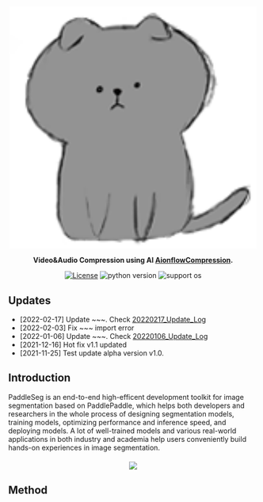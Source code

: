 <div align="center">
<p align="center">
    <img src="./imgs/a.png" align="middle" width="500"/>
</p>

**Video&Audio Compression using AI [AionflowCompression](https://github.com/paddlepaddle/paddle).**

[![License](https://img.shields.io/badge/license-Apache%202-blue.svg)](LICENSE)
![python version](https://img.shields.io/badge/python-3.6+-orange.svg)
![support os](https://img.shields.io/badge/os-linux%2C%20win-green.svg)

</div>

## Updates
- [2022-02-17] Update ~~~. Check [20220217_Update_Log](mvp.yonsei.ac.kr)
- [2022-02-03] Fix ~~~ import error
- [2022-01-06] Update ~~~. Check [20220106_Update_Log](mvp.yonsei.ac.kr)
- [2021-12-16] Hot fix v1.1 updated
- [2021-11-25] Test update alpha version v1.0.

## Introduction

PaddleSeg is an end-to-end high-efficent development toolkit for image segmentation based on PaddlePaddle, which helps both developers and researchers in the whole process of designing segmentation models, training models, optimizing performance and inference speed, and deploying models. A lot of well-trained models and various real-world applications in both industry and academia help users conveniently build hands-on experiences in image segmentation.

<p align="center">
    <img src="./imgs/b.png" align="middle" width="500"/>
</p>

## Method

